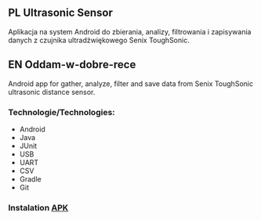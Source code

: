 ## PL Ultrasonic Sensor
Aplikacja na system Android do zbierania, analizy, filtrowania i zapisywania danych z czujnika ultradźwiękowego Senix ToughSonic.
## EN Oddam-w-dobre-rece
Android app for gather, analyze, filter and save data from Senix ToughSonic ultrasonic distance sensor.
### Technologie/Technologies:
* Android
* Java
* JUnit
* USB
* UART
* CSV
* Gradle
* Git

### Instalation [APK]

[APK]: https://github.com/Cutter72/ultrasonic-sensor-app/tree/develop/app/release
